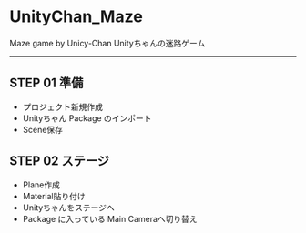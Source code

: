 # UnityChan_Maze
Maze game by Unicy-Chan
Unityちゃんの迷路ゲーム

---------------

## STEP 01 準備

* プロジェクト新規作成
* Unityちゃん Package のインポート
* Scene保存

## STEP 02 ステージ

* Plane作成
* Material貼り付け
* Unityちゃんをステージへ
* Package に入っている Main Cameraへ切り替え
